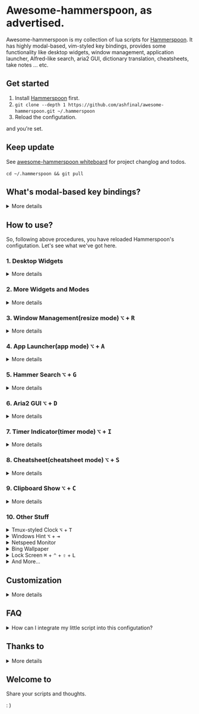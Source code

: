 # Awesome-hammerspoon, as advertised.

Awesome-hammerspoon is my collection of lua scripts for [Hammerspoon](http://www.hammerspoon.org/). It has highly modal-based, vim-styled key bindings, provides some functionality like desktop widgets, window management, application launcher, Alfred-like search, aria2 GUI, dictionary translation, cheatsheets, take notes ... etc.

## Get started

1. Install [Hammerspoon](http://www.hammerspoon.org/) first.
2. `git clone --depth 1 https://github.com/ashfinal/awesome-hammerspoon.git ~/.hammerspoon`
3. Reload the configutation.

and you're set.

## Keep update

See [awesome-hammerspoon whiteboard](https://github.com/ashfinal/awesome-hammerspoon/projects/2) for project changlog and todos.

`cd ~/.hammerspoon && git pull`

## What's modal-based key bindings?

<details>
<summary>More details</summary>

Well... simply to say, it allows you using <kbd>S</kbd> key to resize windows in `resize` mode, but in `app` mode, to launch Safari, in `timer` mode, to set a 10-mins timer... something like that. During all progress, you don't have to press extra keys.
</p>

And this means a lot.

* It's scene-wise, you can use same key bindings to do different jobs in different scenes. You don't worry to run out of your hotkey bindings, and twist your fingers to press <kbd>⌘</kbd> + <kbd>⌃</kbd> + <kbd>⌥</kbd> + <kbd>⇧</kbd> + <kbd>C</kbd> in the end.

* Less keystrokes, less memory pressure. You can press <kbd>⌥</kbd> + <kbd>A</kbd> to enter `app` mode, release, then press single key <kbd>S</kbd> to launch Safari, or <kbd>C</kbd> to lauch Chrome. Sounds good? You keep your pace, no rush.

* Easy to extend, you can create your own modals if you like. For example, `Finder` mode, in which you press <kbd>T</kbd> to open Terminal here, press <kbd>S</kbd> to send files to predefined path, press <kbd>C</kbd> to upload images to cloud storage.

</details>

## How to use?

So, following above procedures, you have reloaded Hammerspoon's configutation. Let's see what we've got here.

### 1. Desktop Widgets

<details>
<summary>More details</summary>

As you may have noticed, there are two clean, nice-looking desktop widgets, analogclock and hcalendar. Usually we don't interact with them, but I do hope you like them.

![widgets](https://github.com/ashfinal/bindata/raw/master/screenshots/awesome-hammerspoon-deskwidgets.png)

*There are also other widgets [calendar](https://github.com/ashfinal/awesome-hammerspoon/blob/master/widgets/calendar.lua), [time elapsed](https://github.com/ashfinal/awesome-hammerspoon/blob/master/widgets/timelapsed.lua), maybe more …*

</details>

### 2. More Widgets and Modes

<details>
<summary>More details</summary>

There is actually more besides these. Now you can press <kbd>⌥</kbd> + <kbd>R</kbd> to enter `resize` mode, or press <kbd>⌥</kbd> + <kbd>A</kbd> to enter `app` mode …and start to explore.

In order to make one single keystroke work in two scenes, you may want to know in which scene you are now. If you enter certain scene (and forget to exit, and wonder why your regular typing doesn't work as expected), see if there is a small circle in the bottom right corner, which indicates different scenes with different color. If that's the fact, then you realize you need to press <kbd>⎋</kbd>, exit current scene, dismiss the circle, and get back to your work.

Key bindings available:

| Key bindings                | Movement                   |
| --------------------------- | -------------------------- |
| <kbd>⌥</kbd> + <kbd>A</kbd> | Enter `app` mode           |
| <kbd>⌥</kbd> + <kbd>C</kbd> | Enter `clipboard` mode     |
| <kbd>⌥</kbd> + <kbd>D</kbd> | Launch aria2 GUI .         |
| <kbd>⌥</kbd> + <kbd>G</kbd> | Launch hammer search       |
| <kbd>⌥</kbd> + <kbd>I</kbd> | Enter `timer` mode         |
| <kbd>⌥</kbd> + <kbd>R</kbd> | Enter `resize` mode        |
| <kbd>⌥</kbd> + <kbd>S</kbd> | Enter `cheatsheet` mode    |
| <kbd>⌥</kbd> + <kbd>T</kbd> | Show current time          |
| <kbd>⌥</kbd> + <kbd>v</kbd> | Enter `view` mode          |
| <kbd>⌥</kbd> + <kbd>Z</kbd> | Toggle Hammerspoon console |
| <kbd>⌥</kbd> + <kbd>⇥</kbd> | Show window hints          |

*In most modes, you can use <kbd>Q</kbd>, or <kbd>⎋</kbd> to quit back. And switch from one mode to another directly.*

</details>

### 3. Window Management(resize mode) <kbd>⌥</kbd> + <kbd>R</kbd>

<details>
<summary>More details</summary>

![winresize](https://github.com/ashfinal/bindata/raw/master/screenshots/awesome-hammerspoon-winresize.gif)

Use <kbd>[/]</kbd> to cycle through active windows.

Use <kbd>H/J/K/L</kbd> to resize windows to 1/2 of screen.

Use <kbd>Y/U/I/O</kbd> to resize windows to 1/4 of screen.

Use <kbd>⇧</kbd> + <kbd>H/J/K/L</kbd> to **move** windows around.

Use <kbd>␣</kbd> or <kbd>⇡⇣⇠⇢⇠</kbd> to **move** windows to **other screens**.

Use <kbd>⇧</kbd> + <kbd>Y/U/I/O</kbd> to **resize** windows.

Use <kbd>=</kbd>, <kbd>-</kbd> to **expand**/**shrink** the window size.

Use <kbd>F</kbd> to put windows to fullscreen, use <kbd>C</kbd> to put windows to center of screen, use <kbd>⇧</kbd> + <kbd>C</kbd> to resize windows to predefined size and center them.

</details>

### 4. App Launcher(app mode) <kbd>⌥</kbd> + <kbd>A</kbd>

<details>
<summary>More details</summary>

Use <kbd>F</kbd> to launch Finder or focus the existing window; <kbd>S</kbd> for Safari; <kbd>T</kbd> for Terminal; <kbd>V</kbd> for Activity Monitor; <kbd>Y</kbd> for System Preferences... etc.

If you want to define your own hotkeys, please create `~/.hammerspoon/private/awesomeconfig.lua` file, then add something like below:

    applist = {
        {shortcut = 'i',appname = 'iTerm'},
        {shortcut = 'l',appname = 'Sublime Text'},
        {shortcut = 'm',appname = 'MacVim'},
        {shortcut = 'o',appname = 'LibreOffice'},
        {shortcut = 'r',appname = 'Firefox'},
    }

**UPDATE:** Now you can press <kbd>⇥</kbd> to toggle key bindings, also available in `resize`, `view`, `timer` mode.

![tips](https://github.com/ashfinal/bindata/raw/master/screenshots/awesome-hammerspoon-tips.png)

</details>

### 5. Hammer Search <kbd>⌥</kbd> + <kbd>G</kbd>

<details>
<summary>More details</summary>

Now you can do lots of things with Hammerspoon search: search Safari tabs, dictionary translation, kill active application, English thesaurus, get latest posts from v2ex, emoji search, take notes … etc. And feel free to add your own source!

![hsearch](https://github.com/ashfinal/bindata/raw/master/screenshots/awesome-hammerspoon-hsearch.gif)

**NOTICE:** If you heavily rely on instant translation(youdao dict), please consider applying for your own API key at here:

[http://fanyi.youdao.com/openapi?path=data-mode](http://fanyi.youdao.com/openapi?path=data-mode)

Then add them to `~/.hammerspoon/private/awesomeconfig.lua`:

    youdaokeyfrom = 'hsearch'  -- keyfrom
    youdaoapikey = '1199732752'  -- API key

</details>

### 6. Aria2 GUI <kbd>⌥</kbd> + <kbd>D</kbd>

<details>
<summary>More details</summary>

This is a "native" frontend for [aria2](https://github.com/aria2/aria2).

![hsearch](https://github.com/ashfinal/bindata/raw/master/screenshots/awesome-hammerspoon-aria2.png)

You need to run aria2 with RPC enabled before using this. Config aria2 host and token in `~/.hammerspoon/private/awesomeconfig.lua`, then you're ready to go.

    aria2_host = "http://localhost:6800/jsonrpc" -- default host
    aria2_token = "token" -- YOUR OWN TOKEN

Add new task (regular URL or BTfile or Metafile) from aria2 "toolbar", click certain task item to pause/resume the download, or open completed files. While holding down `⌘` key, you click certain item, that will stop the download, or remove the completed/error task. It will notify you if there is any completed download or any error, even aria2 window is closed. And you can batch add tasks from your pasteboard, one URL per line.

</details>

### 7. Timer Indicator(timer mode) <kbd>⌥</kbd> + <kbd>I</kbd>

<details>
<summary>More details</summary>

Have you noticed this issue on macos? There is 5 pixel tall blank at the bottom of the screen for non-native fullscreen window, which is sometimes disturbing. Let's make the blank more useful. When you set a timer, this will draw a colored line to fill that blank, meanwhile, show progress of the timer.

![timeralert](https://github.com/ashfinal/bindata/raw/master/screenshots/awesome-hammerspoon-timeralert.png)

Press <kbd>0</kbd> to set a 5-mins timer, <kbd>↩︎</kbd> to set a 25-mins timer.

Press <kbd>1</kbd> to set a 10-mins timer;

Press <kbd>2</kbd> to set a 20-mins timer;

...

Press <kbd>9</kbd> to set a 90-mins timer.

</details>

### 8. Cheatsheet(cheatsheet mode) <kbd>⌥</kbd> + <kbd>S</kbd>

<details>
<summary>More details</summary>

It shows the cheatsheet of current application's hotkeys. Code comes from [here](https://github.com/dharmapoudel/hammerspoon-config).

Let the picture talk:

![cheatsheet](https://github.com/ashfinal/bindata/raw/master/screenshots/awesome-hammerspoon-cheatsheet.png)

</details>

### 9. Clipboard Show <kbd>⌥</kbd> + <kbd>C</kbd>

<details>
<summary>More details</summary>

It shows the content of your clipboard. If text or image type then display it with proper size, if hyperlink type then use default browser to open it. Click the display block it will destory itself.

I usually use this to display QR image for cellphone's faster scanning, or display some text for better reading. And I never need to do this below: focus the default browser, click the address bar, paste the URL and press Enter to go.

</details>

### 10. Other Stuff

<details>
<summary>Tmux-styled Clock <kbd>⌥</kbd> + <kbd>T</kbd></summary>

Works even when you're watching video in fullscreen.

![tmuxtime](https://github.com/ashfinal/bindata/raw/master/screenshots/awesome-hammerspoon-tmuxtime.png)

</details>

<details>
<summary>Windows Hint <kbd>⌥</kbd> + <kbd>⇥</kbd> </summary>

Focus to your windows easier.

![windowshint](https://github.com/ashfinal/bindata/raw/master/screenshots/awesome-hammerspoon-windowshint.png)

</details>

<details>
<summary>Netspeed Monitor</summary>

Watch your netspeed sitting on the menubar. Support macos's darkmode.

</details>

<details>
<summary>Bing Wallpaper</summary>

Automatically use Bing daily picture for your wallpaper.

</details>

<details>
<summary>Lock Screen <kbd>⌘</kbd> + <kbd>⌃</kbd> + <kbd>⇧</kbd> + <kbd>L</kbd></summary>

No description.

</details>

<details>
<summary>And More...</summary>

For whatever mode, you can always use:

<kbd>⌘</kbd> + <kbd>⌥</kbd> + <kbd>⇠</kbd> to resize windows to left-half of screen

<kbd>⌘</kbd>  + <kbd>⌥</kbd> + <kbd>⇢</kbd> to resize windows to right-half of screen

<kbd>⌘</kbd>  + <kbd>⌥</kbd> +  <kbd>⇡</kbd> to resize windows to fullscreen

<kbd>⌘</kbd>  + <kbd>⌥</kbd> +  <kbd>⇣</kbd> to put windows to predefined size

<kbd>⌘</kbd>  + <kbd>⌥</kbd> +  <kbd>↩︎</kbd> to put windows to center of screen

</details>

## Customization

<details>
<summary>More details</summary>

Modify the file `~/.hammerspoon/private/awesomeconfig.lua`, you should create it before doing below things.

1. Add application launching hotkey

    See the section `App launcher(app mode)` above.

2. Add/Remove the plugin modules

    default modules:

        module_list = {
            "widgets/netspeed",
            "widgets/calendar",
            "widgets/hcalendar",
            "widgets/analogclock",
            "widgets/timelapsed",
            "widgets/aria2",
            "modes/basicmode",
            "modes/indicator",
            "modes/clipshow",
            "modes/cheatsheet",
            "modes/hsearch",
            "misc/bingdaily",
        }

    For example, remove `bingdaily` module, add your own module `mymodule`:

        module_list = {
            "widgets/netspeed",
            "widgets/calendar",
            "widgets/hcalendar",
            "widgets/analogclock",
            "widgets/timelapsed",
            "widgets/aria2",
            "modes/basicmode",
            "modes/indicator",
            "modes/clipshow",
            "modes/cheatsheet",
            "modes/hsearch",
            "private/mymodule",
        }

3. Modify/Remove the default key bindings

    Available key binding variables:

    | Action                     | Variable                    | Default value                   |
    | -------------------------- | --------------------------- | ------------------------------- |
    | Reload Configuration       | hsreload_keys               | {{"cmd", "shift", "ctrl"}, "R"} |
    | Toggle Modal Supervisor    | modalmgr_keys               | {{"cmd", "shift", "ctrl"}, "Q"} |
    | Toggle Hammerspoon Console | toggleconsole_keys          | {{"alt"}, "Z"}                  |
    | Lock Screen                | lockscreen_keys             | {{"cmd", "shift", "ctrl"}, "L"} |
    | Enter Application Mode     | appM_keys                   | {{"alt"}, "A"}                  |
    | Enter Clipboard Mode       | clipboardM_keys             | {"alt"}, "C"}                   |
    | Launch Aria2 GUI .         | aria2_keys .                | {"alt"}, "D"}                   |
    | Launch Hammer Search       | hsearch_keys                | {{"alt"}, "G"}                  |
    | Enter Timer Mode           | timerM_keys                 | {{"alt"}, "T"}                  |
    | Enter Resize Mode          | resizeM_keys                | {{"alt"}, "R"}                  |
    | Enter Cheatsheet Mode      | cheatsheetM_keys            | {{"alt"}, "S"}                  |
    | Show Digital Clock         | showtime_keys               | {{"alt"}, "T"}                  |
    | Show Window hints          | winhints_keys               | {{"alt"}, "tab"}                |
    | Lefthalf of Screen         | resizeextra_lefthalf_keys   | {{"cmd", "alt"}, "left"}        |
    | Righthalf of Screen        | resizeextra_righthalf_keys  | {{"cmd", "alt"}, "right"}       |
    | Fullscreen                 | resizeextra_fullscreen_keys | {{"cmd", "alt"}, "up"}          |
    | Resize & Center            | resizeextra_fcenter_keys    | {{"cmd", "alt"}, "down"}        |
    | Center Window              | resizeextra_center_keys     | {{"cmd", "alt"}, "return"}      |

    For example, to modify `Toggle Modal Supervisor` key binding:

        modalmgr_keys = {{"alt"}, "F"}

    To completely remove `Lock Screen` key binding:

        lockscreen_keys = {{}, ""}

4. Global options

    These options should be put into `~/.hammerspoon/private/awesomeconfig.lua` file.

    ``` lua
    aria2_host = "http://localhost:6800/jsonrpc" -- default host
    aria2_token = "token" -- YOUR OWN TOKEN
    aria2_refresh_interval = 1 -- How often the frontend should request data from the host
    aria2_show_items_max = 5 -- How many items the frontend should show

    -- When enter `resize/app/timer` mode show or hide applauncher tips automatically.
    show_resize_tips = true/false
    show_applauncher_tips = true/false
    show_timer_tips = true/false

    hotkey_tips_bg = "light"/"dark" -- Make the hotkey tips' background light or dark

    -- Put analogclock to somewhere by defining center point.
    aclockcenter = {x=200,y=200}

    -- Put calendar to somewhere by defining topleft point.
    caltopleft = {2000,200}

    -- Put timelapsed to somewhere by defining topleft point.
    timelapsetopleft = {200,1800}
    ```

</details>

## FAQ

<details>
<summary>How can I integrate my little script into this configutation?</summary>

Use `private` folder and `~/.hammerspoon/private/awesomeconfig.lua` file.

If your script is just a few lines, then put it into `~/.hammerspoon/private/awesomeconfig.lua` file. If it is long enough, create a file in `private` folder, e.g. `mymodule.lua` (Wow, you just create a "module" without extra code), then include this module in `~/.hammerspoon/private/awesomeconfig.lua` file.

        module_list = {
            ...
            "private/mymodule",
        }

</details>

## Thanks to

<details>
<summary>More details</summary>

[http://www.hammerspoon.org/](http://www.hammerspoon.org/)

[https://github.com/zzamboni/oh-my-hammerspoon](https://github.com/zzamboni/oh-my-hammerspoon)

[https://github.com/scottcs/dot_hammerspoon](https://github.com/scottcs/dot_hammerspoon)

[https://github.com/dharmapoudel/hammerspoon-config](https://github.com/dharmapoudel/hammerspoon-config)

[http://tracesof.net/uebersicht/](http://tracesof.net/uebersicht/)

</details>

## Welcome to

Share your scripts and thoughts.

: )
